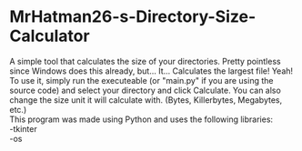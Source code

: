 # MrHatman26-s-Directory-Size-Calculator
A simple tool that calculates the size of your directories. Pretty pointless since Windows does this already, but... It... Calculates the largest file! Yeah!
<br>
To use it, simply run the executeable (or "main.py" if you are using the source code) and select your directory and click Calculate. You can also change the size unit it will calculate with. (Bytes, Killerbytes, Megabytes, etc.) 
<br>
This program was made using Python and uses the following libraries:
<br>-tkinter
<br>-os
